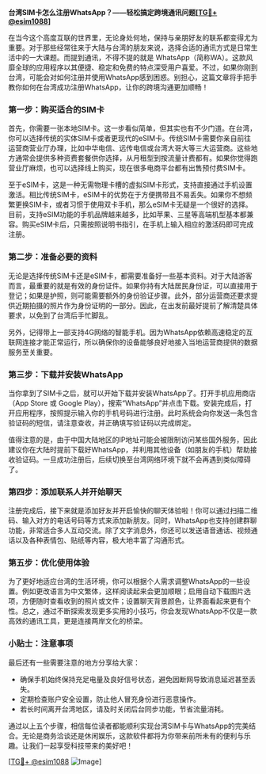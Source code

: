 **台湾SIM卡怎么注册WhatsApp？——轻松搞定跨境通讯问题[[TG💪+ @esim1088](https://t.me/s/esim1088)]**

在当今这个高度互联的世界里，无论身处何地，保持与亲朋好友的联系都变得尤为重要。对于那些经常往来于大陆与台湾的朋友来说，选择合适的通讯方式是日常生活中的一大课题。而提到通讯，不得不提的就是 WhatsApp（简称WA）。这款风靡全球的应用程序以其便捷、稳定和免费的特点深受用户喜爱。不过，如果你刚到台湾，可能会对如何注册并使用WhatsApp感到困惑。别担心，这篇文章将手把手教你如何在台湾成功注册WhatsApp，让你的跨境沟通更加顺畅！

### **第一步：购买适合的SIM卡**
首先，你需要一张本地SIM卡。这一步看似简单，但其实也有不少门道。在台湾，你可以选择传统的实体SIM卡或者更现代的eSIM卡。传统SIM卡需要你亲自前往运营商营业厅办理，比如中华电信、远传电信或台湾大哥大等三大运营商。这些地方通常会提供多种资费套餐供你选择，从月租型到按流量计费都有。如果你觉得跑营业厅麻烦，也可以选择线上购买，现在很多电商平台都有出售预付费SIM卡。

至于eSIM卡，这是一种无需物理卡槽的虚拟SIM卡形式，支持直接通过手机设置激活。相比传统SIM卡，eSIM卡的优势在于方便携带且不易丢失。如果你不想频繁更换SIM卡，或者习惯于使用双卡手机，那么eSIM卡无疑是一个很好的选择。目前，支持eSIM功能的手机品牌越来越多，比如苹果、三星等高端机型基本都兼容。购买eSIM卡后，只需按照说明书指引，在手机上输入相应的激活码即可完成注册。

### **第二步：准备必要的资料**
无论是选择传统SIM卡还是eSIM卡，都需要准备好一些基本资料。对于大陆游客而言，最重要的就是有效的身份证件。如果你持有大陆居民身份证，可以直接用于登记；如果是护照，则可能需要额外的身份验证步骤。此外，部分运营商还要求提供近期拍摄的照片作为身份证明的一部分。因此，在出发前最好提前了解清楚具体要求，以免到了台湾后手忙脚乱。

另外，记得带上一部支持4G网络的智能手机。因为WhatsApp依赖高速稳定的互联网连接才能正常运行，所以确保你的设备能够良好地接入当地运营商提供的数据服务至关重要。

### **第三步：下载并安装WhatsApp**
当你拿到了SIM卡之后，就可以开始下载并安装WhatsApp了。打开手机应用商店（App Store 或 Google Play），搜索“WhatsApp”并点击下载。安装完成后，打开应用程序，按照提示输入你的手机号码进行注册。此时系统会向你发送一条包含验证码的短信，请注意查收，并正确填写验证码以完成绑定。

值得注意的是，由于中国大陆地区的IP地址可能会被限制访问某些国外服务，因此建议你在大陆时提前下载好WhatsApp，并利用其他设备（如朋友的手机）帮助接收验证码。一旦成功注册后，后续切换至台湾网络环境下就不会再遇到类似障碍了。

### **第四步：添加联系人并开始聊天**
注册完成后，接下来就是添加好友并开启愉快的聊天体验啦！你可以通过扫描二维码、输入对方的电话号码等方式来添加新朋友。同时，WhatsApp也支持创建群聊功能，非常适合多人互动交流。除了文字消息外，你还可以发送语音通话、视频通话以及各种表情包、贴纸等内容，极大地丰富了沟通形式。

### **第五步：优化使用体验**
为了更好地适应台湾的生活环境，你可以根据个人需求调整WhatsApp的一些设置。例如更改语言为中文繁体，这样阅读起来会更加顺眼；启用自动下载图片选项，方便随时查看收到的照片或文件；设置聊天背景颜色，让界面看起来更有个性。总之，通过不断探索发现更多实用的小技巧，你会发现WhatsApp不仅是一款高效的通讯工具，更是连接两岸文化的桥梁。

### **小贴士：注意事项**
最后还有一些需要注意的地方分享给大家：
- 确保手机始终保持充足电量及良好信号状态，避免因断网导致消息延迟甚至丢失。
- 定期检查账户安全设置，防止他人冒充身份进行恶意操作。
- 若长时间离开台湾地区，请及时关闭后台同步功能，节省流量消耗。

通过以上五个步骤，相信每位读者都能顺利实现台湾SIM卡与WhatsApp的完美结合。无论是商务洽谈还是休闲娱乐，这款软件都将为你带来前所未有的便利与乐趣。让我们一起享受科技带来的美好吧！

[[TG💪+ @esim1088](https://t.me/s/esim1088) ![Image](https://i.postimg.cc/4NQfJmqS/Snipaste-2025-05-13-00-14-12.png)]